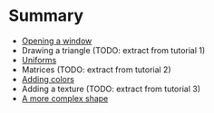 # Summary

 * [Opening a window](tuto-01-getting-started.md)
 * Drawing a triangle (TODO: extract from tutorial 1)
 * [Uniforms](tuto-02-animated-triangle.md)
 * Matrices (TODO: extract from tutorial 2)
 * [Adding colors](tuto-03-colors.md)
 * Adding a texture (TODO: extract from tutorial 3)
 * [A more complex shape](tuto-07-shape.md)
